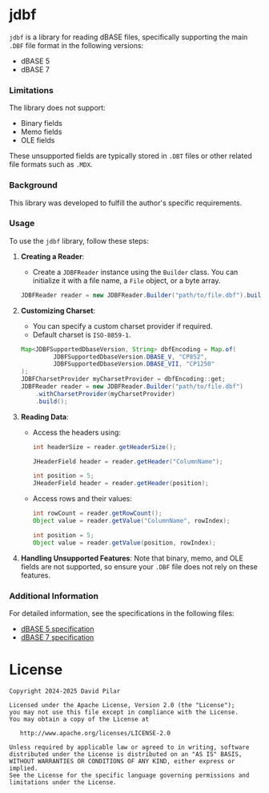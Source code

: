 # jdbf

`jdbf` is a library for reading dBASE files, specifically supporting the main `.DBF` file format in the following versions:

- dBASE 5
- dBASE 7

### Limitations
The library does not support:

- Binary fields
- Memo fields
- OLE fields

These unsupported fields are typically stored in `.DBT` files or other related file formats such as `.MDX`.

### Background
This library was developed to fulfill the author's specific requirements.

### Usage
To use the `jdbf` library, follow these steps:

1. **Creating a Reader**:
   - Create a `JDBFReader` instance using the `Builder` class. You can initialize it with a file name, a `File` object, or a byte array.
   ```java
   JDBFReader reader = new JDBFReader.Builder("path/to/file.dbf").build();
   ```

2. **Customizing Charset**:
   - You can specify a custom charset provider if required.
   - Default charset is `ISO-8859-1`.
   ```java
   Map<JDBFSupportedDbaseVersion, String> dbfEncoding = Map.of(
            JDBFSupportedDbaseVersion.DBASE_V, "CP852",
            JDBFSupportedDbaseVersion.DBASE_VII, "CP1250"
   );
   JDBFCharsetProvider myCharsetProvider = dbfEncoding::get;
   JDBFReader reader = new JDBFReader.Builder("path/to/file.dbf")
       .withCharsetProvider(myCharsetProvider)
       .build();
   ```

3. **Reading Data**:
    - Access the headers using:
      ```java
      int headerSize = reader.getHeaderSize();
      
      JHeaderField header = reader.getHeader("ColumnName");
      
      int position = 5;
      JHeaderField header = reader.getHeader(position);
      ```
    - Access rows and their values:
      ```java
      int rowCount = reader.getRowCount();
      Object value = reader.getValue("ColumnName", rowIndex);
      
      int position = 5;
      Object value = reader.getValue(position, rowIndex);
      ```

4. **Handling Unsupported Features**:
   Note that binary, memo, and OLE fields are not supported, so ensure your `.DBF` file does not rely on these features.

### Additional Information
For detailed information, see the specifications in the following files:
- [dBASE 5 specification](docs/dbf5_spec.md)
- [dBASE 7 specification](docs/dbf7_spec.md)

# License

    Copyright 2024-2025 David Pilar

    Licensed under the Apache License, Version 2.0 (the "License");
    you may not use this file except in compliance with the License.
    You may obtain a copy of the License at

       http://www.apache.org/licenses/LICENSE-2.0

    Unless required by applicable law or agreed to in writing, software
    distributed under the License is distributed on an "AS IS" BASIS,
    WITHOUT WARRANTIES OR CONDITIONS OF ANY KIND, either express or implied.
    See the License for the specific language governing permissions and
    limitations under the License.
